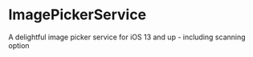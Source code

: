 # ImagePickerService
A delightful image picker service for iOS 13 and up - including scanning option
